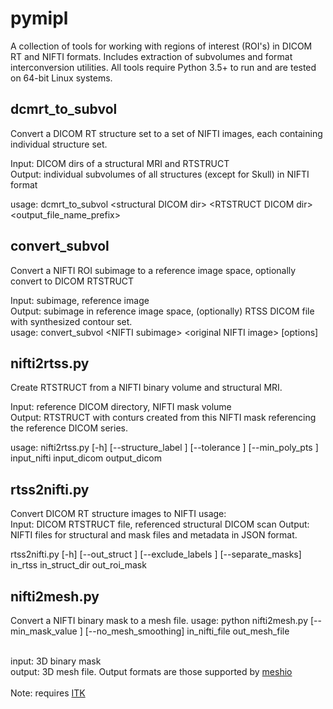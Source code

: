 # pymipl

A collection of tools for working with regions of interest (ROI's) in DICOM RT and NIFTI formats. Includes extraction of subvolumes and format interconversion utilities. All tools require Python 3.5+ to run and are tested on 64-bit Linux systems.

## dcmrt_to_subvol

Convert a DICOM RT structure set to a set of NIFTI images, each containing individual structure set.

Input: DICOM dirs of a structural MRI and RTSTRUCT <br> 
Output: individual subvolumes of all structures (except for Skull) in NIFTI format<br>

usage: dcmrt_to_subvol \<structural DICOM dir\> \<RTSTRUCT DICOM dir\> \<output_file_name_prefix\> 

## convert_subvol

Convert a NIFTI ROI subimage to a reference image space, optionally convert to DICOM RTSTRUCT

Input: subimage, reference image <br>
Output: subimage in reference image space, (optionally) RTSS DICOM file with synthesized contour set.<br>
usage: convert_subvol \<NIFTI subimage\> \<original NIFTI image\> [options] <br>

## nifti2rtss.py

Create RTSTRUCT from a NIFTI binary volume and structural MRI. 

Input: reference DICOM directory, NIFTI mask volume <br> 
Output: RTSTRUCT with conturs created from this NIFTI mask referencing the reference DICOM series.

usage: nifti2rtss.py [-h] [--structure_label <string>] [--tolerance <float>] [--min_poly_pts <int>] input_nifti input_dicom output_dicom<br>

## rtss2nifti.py
Convert DICOM RT structure images to NIFTI
usage: <br>
Input: DICOM RTSTRUCT file, referenced structural DICOM scan
Output: NIFTI files for structural and mask files and metadata in JSON format.

rtss2nifti.py [-h] [--out_struct <string>] [--exclude_labels <string>] [--separate_masks] in_rtss in_struct_dir out_roi_mask

## nifti2mesh.py
Convert a NIFTI binary mask to a mesh file.
usage: python nifti2mesh.py [--min_mask_value <int>] [--no_mesh_smoothing] in_nifti_file out_mesh_file<br><br>

input: 3D binary mask<br>
output: 3D mesh file. Output formats are those supported by <a href="https://pypi.org/project/meshio">meshio</a><br>
<br>
Note: requires <a href="https://itkpythonpackage.readthedocs.io">ITK</a>

